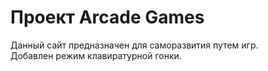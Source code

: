 # Проект Arcade Games

Данный сайт предназначен для саморазвития путем игр.
<br>Добавлен режим клавиратурной гонки.



